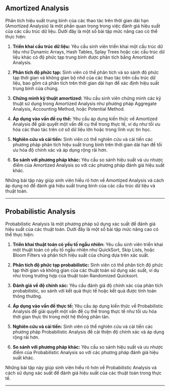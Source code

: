 ## Amortized Analysis

Phân tích hiệu suất trung bình của các thao tác trên thời gian dài hạn (Amortized Analysis) là một phần quan trọng trong việc đánh giá hiệu suất của các cấu trúc dữ liệu. Dưới đây là một số bài tập mức nâng cao có thể thực hiện:

1. **Triển khai cấu trúc dữ liệu:** Yêu cầu sinh viên triển khai một cấu trúc dữ liệu như Dynamic Arrays, Hash Tables, Splay Trees hoặc các cấu trúc dữ liệu khác có độ phức tạp trung bình được phân tích bằng Amortized Analysis.

2. **Phân tích độ phức tạp:** Sinh viên có thể phân tích và so sánh độ phức tạp thời gian và không gian bộ nhớ của các thao tác trên cấu trúc dữ liệu, bao gồm cả phân tích trên thời gian dài hạn để xác định hiệu suất trung bình của chúng.

3. **Chứng minh kỹ thuật amortized:** Yêu cầu sinh viên chứng minh các kỹ thuật sử dụng trong Amortized Analysis như phương pháp Aggregate Analysis, Accounting Method, hoặc Potential Method.

4. **Áp dụng vào vấn đề cụ thể:** Yêu cầu áp dụng kiến thức về Amortized Analysis để giải quyết một vấn đề cụ thể trong thực tế, ví dụ như tối ưu hóa các thao tác trên cơ sở dữ liệu lớn hoặc trong lĩnh vực tin học.

5. **Nghiên cứu và cải tiến:** Sinh viên có thể nghiên cứu và cải tiến các phương pháp phân tích hiệu suất trung bình trên thời gian dài hạn để tối ưu hóa độ chính xác và áp dụng rộng rãi hơn.

6. **So sánh với phương pháp khác:** Yêu cầu so sánh hiệu suất và ưu nhược điểm của Amortized Analysis so với các phương pháp đánh giá hiệu suất khác.

Những bài tập này giúp sinh viên hiểu rõ hơn về Amortized Analysis và cách áp dụng nó để đánh giá hiệu suất trung bình của các cấu trúc dữ liệu và thuật toán.

---

## Probabilistic Analysis

Probabilistic Analysis là một phương pháp sử dụng xác suất để đánh giá hiệu suất của các thuật toán. Dưới đây là một số bài tập mức nâng cao có thể thực hiện:

1. **Triển khai thuật toán có yếu tố ngẫu nhiên:** Yêu cầu sinh viên triển khai một thuật toán có yếu tố ngẫu nhiên như QuickSort, Skip Lists, hoặc Bloom Filters và phân tích hiệu suất của chúng dựa trên xác suất.

2. **Phân tích độ phức tạp probabilistic:** Sinh viên có thể phân tích độ phức tạp thời gian và không gian của các thuật toán sử dụng xác suất, ví dụ như trong trường hợp của thuật toán Randomized Quicksort.

3. **Đánh giá về độ chính xác:** Yêu cầu đánh giá độ chính xác của phân tích probabilistic, so sánh với kết quả thực tế hoặc kết quả được tính toán thông thường.

4. **Áp dụng vào vấn đề thực tế:** Yêu cầu áp dụng kiến thức về Probabilistic Analysis để giải quyết một vấn đề cụ thể trong thực tế như tối ưu hóa thời gian thực thi trong một hệ thống phân tán.

5. **Nghiên cứu và cải tiến:** Sinh viên có thể nghiên cứu và cải tiến các phương pháp Probabilistic Analysis để cải thiện độ chính xác và áp dụng rộng rãi hơn.

6. **So sánh với phương pháp khác:** Yêu cầu so sánh hiệu suất và ưu nhược điểm của Probabilistic Analysis so với các phương pháp đánh giá hiệu suất khác.

Những bài tập này giúp sinh viên hiểu rõ hơn về Probabilistic Analysis và cách sử dụng xác suất để đánh giá hiệu suất của các thuật toán trong thực tế.

---
